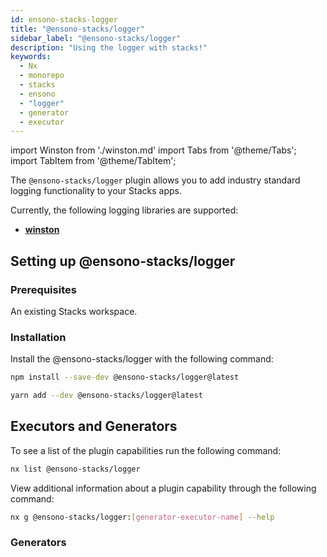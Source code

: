 ```yaml
---
id: ensono-stacks-logger
title: "@ensono-stacks/logger"
sidebar_label: "@ensono-stacks/logger"
description: "Using the logger with stacks!"
keywords:
  - Nx
  - monorepo
  - stacks
  - ensono
  - "logger"
  - generator
  - executor
---
```

import Winston from './winston.md'
import Tabs from '@theme/Tabs';
import TabItem from '@theme/TabItem';

The `@ensono-stacks/logger` plugin allows you to add industry standard logging functionality to your Stacks apps.

Currently, the following logging libraries are supported:
- **[winston](https://github.com/winstonjs/winston)**

## Setting up @ensono-stacks/logger

### Prerequisites

An existing Stacks workspace.

### Installation 
Install the @ensono-stacks/logger with the following command:

 <Tabs>
  <TabItem value="npm" label="npm">

  ```bash
  npm install --save-dev @ensono-stacks/logger@latest
  ```

  </TabItem>
  <TabItem value="yarn" label="yarn">

  ```bash
  yarn add --dev @ensono-stacks/logger@latest
  ```

  </TabItem>
 </Tabs>


## Executors and Generators

To see a list of the plugin capabilities run the following command:

```bash
nx list @ensono-stacks/logger
```

View additional information about a plugin capability through the following command:
```bash
nx g @ensono-stacks/logger:[generator-executor-name] --help
```
### Generators

<Winston />



